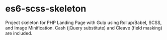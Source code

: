 # es6-scss-skeleton
Project skeleton for PHP Landing Page with Gulp using Rollup/Babel, SCSS, and Image Minification.
Cash (jQuery substitute) and Cleave (field masking) are included.
